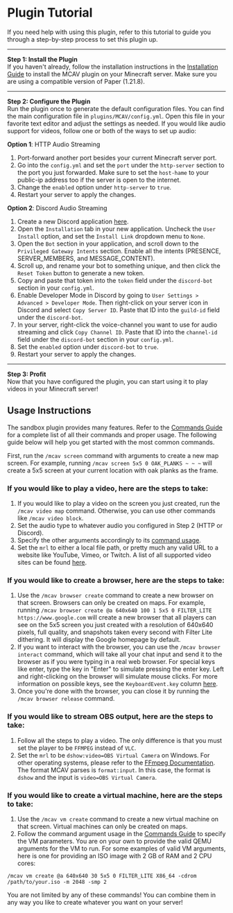 # Plugin Tutorial

If you need help with using this plugin, refer to this tutorial to guide you through a step-by-step process to set this
plugin up.

---

**Step 1: Install the Plugin**  
If you haven't already, follow the installation instructions in the [Installation Guide](./plugin.md#installation) to 
install the MCAV plugin on your Minecraft server. Make sure you are using a compatible version of Paper (1.21.8).

---

**Step 2: Configure the Plugin**  
Run the plugin once to generate the default configuration files. You can find the main configuration file in
`plugins/MCAV/config.yml`. Open this file in your favorite text editor and adjust the settings as needed. If you would
like audio support for videos, follow one or both of the ways to set up audio:

**Option 1**: HTTP Audio Streaming
1) Port-forward another port besides your current Minecraft server port.
2) Go into the `config.yml` and set the `port` under the `http-server` section to the port you just forwarded. Make sure
to set the `host-hame` to your public-ip address too if the server is open to the internet.
3) Change the `enabled` option under `http-server` to `true`.
4) Restart your server to apply the changes.

**Option 2**: Discord Audio Streaming
1) Create a new Discord application [here](https://discord.com/developers/applications/).
2) Open the `Installation` tab in your new application. Uncheck the `User Install` option, and set the `Install Link` 
dropdown menu to `None`.
3) Open the `Bot` section in your application, and scroll down to the `Privileged Gateway Intents` section. Enable all
the intents (PRESENCE, SERVER_MEMBERS, and MESSAGE_CONTENT).
4) Scroll up, and rename your bot to something unique, and then click the `Reset Token` button to generate a new token.
5) Copy and paste that token into the `token` field under the `discord-bot` section in your `config.yml`.
6) Enable Developer Mode in Discord by going to `User Settings > Advanced > Developer Mode`. Then right-click on your
server icon in Discord and select `Copy Server ID`. Paste that ID into the `guild-id` field under the `discord-bot`.
7) In your server, right-click the voice-channel you want to use for audio streaming and click `Copy Channel ID`.
Paste that ID into the `channel-id` field under the `discord-bot` section in your `config.yml`.
8) Set the `enabled` option under `discord-bot` to `true`.
9) Restart your server to apply the changes.

---

**Step 3: Profit**  
Now that you have configured the plugin, you can start using it to play videos in your Minecraft server!

## Usage Instructions

The sandbox plugin provides many features. Refer to the [Commands Guide](./commands.md) for a complete list of all
their commands and proper usage. The following guide below will help you get started with the most common commands.

First, run the `/mcav screen` command with arguments to create a new map screen. For example, running
`/mcav screen 5x5 0 OAK_PLANKS ~ ~ ~` will create a 5x5 screen at your current location with oak planks as the frame.

### If you would like to play a video, here are the steps to take:
1) If you would like to play a video on the screen you just created, run the `/mcav video map` command. Otherwise, you
can use other commands like `/mcav video block`.
2) Set the audio type to whatever audio you configured in Step 2 (HTTP or Discord).
3) Specify the other arguments accordingly to its [command usage](./commands).
4) Set the `mrl` to either a local file path, or pretty much any valid URL to a website like YouTube, Vimeo, or Twitch.
A list of all supported video sites can be found [here](https://github.com/yt-dlp/yt-dlp/blob/master/supportedsites.md).

### If you would like to create a browser, here are the steps to take:
1) Use the `/mcav browser create` command to create a new browser on that screen. Browsers can only be created on maps.
For example, running `/mcav browser create @a 640x640 100 1 5x5 0 FILTER_LITE https://www.google.com` will create a new 
browser that all players can see on the 5x5 screen you just created with a resolution of 640x640 pixels, full quality,
and snapshots taken every second with Filter Lite dithering. It will display the Google homepage by default.
2) If you want to interact with the browser, you can use the `/mcav browser interact` command, which will take all your
chat input and send it to the browser as if you were typing in a real web browser. For special keys like enter, type the
key in "Enter" to simulate pressing the enter key. Left and right-clicking on the browser will simulate mouse
clicks. For more information on possible keys, see the `KeyboardEvent.key` column [here](https://developer.mozilla.org/en-US/docs/Web/API/UI_Events/Keyboard_event_key_values).
3) Once you're done with the browser, you can close it by running the `/mcav browser release` command.

### If you would like to stream OBS output, here are the steps to take:
1) Follow all the steps to play a video. The only difference is that you must set the player to be `FFMPEG` instead of
`VLC`. 
2) Set the `mrl` to be `dshow:video=OBS Virtual Camera` on Windows. For other operating systems, please refer to the
[FFmpeg Documentation](https://trac.ffmpeg.org/wiki/Capture/Webcam). The format MCAV parses is `format:input`. In this
case, the format is `dshow` and the input is `video=OBS Virtual Camera`.

### If you would like to create a virtual machine, here are the steps to take:
1) Use the `/mcav vm create` command to create a new virtual machine on that screen. Virtual machines can only be 
created on maps.
2) Follow the command argument usage in the [Commands Guide](./commands) to specify the VM parameters. You are
on your own to provide the valid QEMU arguments for the VM to run. For some examples of valid VM arguments, here is one
for providing an ISO image with 2 GB of RAM and 2 CPU cores:

```
/mcav vm create @a 640x640 30 5x5 0 FILTER_LITE X86_64 -cdrom /path/to/your.iso -m 2048 -smp 2
```

You are not limited by any of these commands! You can combine them in any way you like to create whatever you want on your
server!